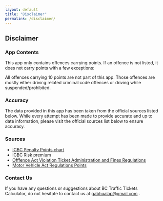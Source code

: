 ```yaml
---
layout: default
title: "Disclaimer"
permalink: /disclaimer/
---
```


## Disclaimer


### App Contents

This app only contains offences carrying points. If an offence is not listed, it does not carry points with a few exceptions:

All offences carrying 10 points are not part of this app. Those offences are mostly either driving related criminal code offences or driving while suspended/prohibited.

### Accuracy

The data provided in this app has been taken from the official sources listed below. While every attempt has been made to provide accurate and up to date information, please visit the official sources list below to ensure accuracy.

### Sources

- [ICBC Penalty Points chart](https://www.icbc.com/driver-licensing/tickets/Pages/Driver-Penalty-Points.aspx)
- [ICBC Risk premium](https://www.icbc.com/driver-licensing/tickets/Pages/Driver-Risk-Premium.aspx)
- [Offfence Act Violation Ticket Administration and Fines Regulations](http://www.bclaws.ca/civix/document/id/complete/statreg/89_97_04)
- [Motor Vehicle Act Regulations Points](http://www.bclaws.ca/civix/document/id/complete/statreg/26_58_08#division_d2e23719)

### Contact Us

If you have any questions or suggestions about BC Traffic Tickets Calculator, do not hesitate to contact us at <gabhualap@gmail.com> .

